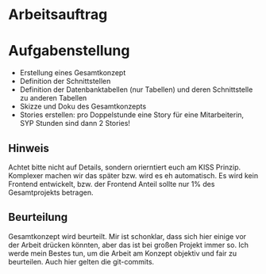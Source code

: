 # Arbeitsauftrag

# Aufgabenstellung

* Erstellung eines Gesamtkonzept
* Definition der Schnittstellen
* Definition der Datenbanktabellen (nur Tabellen) und deren Schnittstelle zu anderen Tabellen
* Skizze und Doku des Gesamtkonzepts
* Stories erstellen: pro Doppelstunde eine Story für eine Mitarbeiterin, SYP Stunden sind dann 2 Stories!

## Hinweis
Achtet bitte nicht auf Details, sondern orierntiert euch am KISS Prinzip. Komplexer machen wir das später bzw. wird es eh automatisch.
Es wird kein Frontend entwickelt, bzw. der Frontend Anteil sollte nur 1% des Gesamtprojekts betragen.

## Beurteilung
Gesamtkonzept wird beurteilt. Mir ist schonklar, dass sich hier einige vor der Arbeit drücken könnten, aber das ist bei großen Projekt immer so. Ich werde mein Bestes tun, um die
Arbeit am Konzept objektiv und fair zu beurteilen. Auch hier gelten die git-commits.
